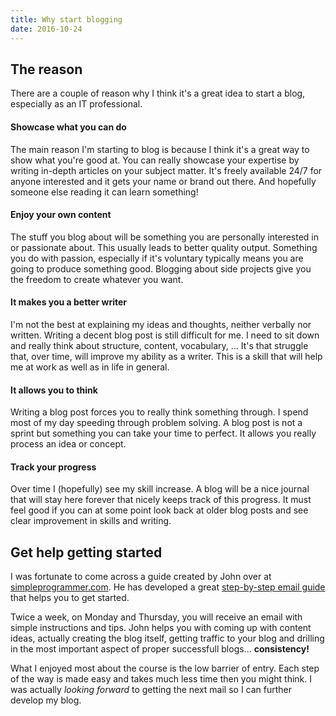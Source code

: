 ```yaml
---
title: Why start blogging
date: 2016-10-24
---
```


## The reason

There are a couple of reason why I think it's a great idea to start a blog, especially as an IT professional. 

#### Showcase what you can do

The main reason I'm starting to blog is because I think it's a great way to show what you're good at. You can really showcase your expertise by writing in-depth articles on your subject matter. It's freely available 24/7 for anyone interested and it gets your name or brand out there. And hopefully someone else reading it can learn something!

#### Enjoy your own content

The stuff you blog about will be something you are personally interested in or passionate about. This usually leads to better quality output. Something you do with passion, especially if it's voluntary typically means you are going to produce something good. Blogging about side projects give you the freedom to create whatever you want. 

#### It makes you a better writer

I'm not the best at explaining my ideas and thoughts, neither verbally nor written. Writing a decent blog post is still difficult for me. I need to sit down and really think about structure, content, vocabulary, ...  It's that struggle that, over time, will improve my ability as a writer. This is a skill that will help me at work as well as in life in general. 

#### It allows you to think

Writing a blog post forces you to really think something through. I spend most of my day speeding through problem solving. A blog post is not a sprint but something you can take your time to perfect. It allows you really process an idea or concept.

#### Track your progress

Over time I (hopefully) see my skill increase. A blog will be a nice journal that will stay here forever that nicely keeps track of this progress. It must feel good if you can at some point look back at older blog posts and see clear improvement in skills and writing.

## Get help getting started

I was fortunate to come across a guide created by John over at [simpleprogrammer.com](https://simpleprogrammer.com). He has developed a great [step-by-step email guide](https://simpleprogrammer.com/lp/create-your-blog-1/) that helps you to get started. 

Twice a week, on Monday and Thursday, you will receive an email with simple instructions and tips. John helps you with coming up with content ideas, actually creating the blog itself, getting traffic to your blog and drilling in the most important aspect of proper successfull blogs... **consistency!**

What I enjoyed most about the course is the low barrier of entry. Each step of the way is made easy and takes much less time then you might think. I was actually *looking forward* to getting the next mail so I can further develop my blog. 


